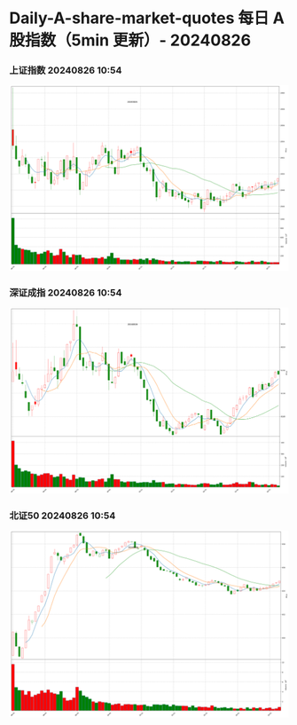 
# Daily-A-share-market-quotes 每日 A 股指数（5min 更新）- 20240826

### 上证指数 20240826 10:54
![](./fig/2024/8/20240826-sh000001.png)

### 深证成指 20240826 10:54
![](./fig/2024/8/20240826-sz399001.png)

### 北证50 20240826 10:54
![](./fig/2024/8/20240826-bj899050.png)
